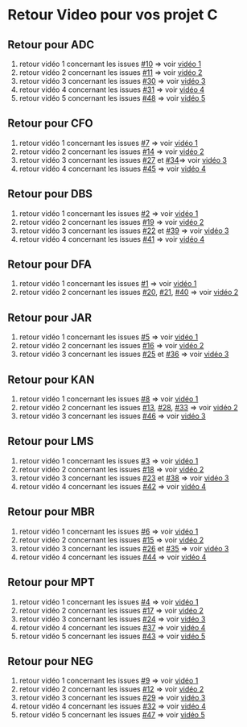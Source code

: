 # Retour Video pour vos projet C

## Retour pour ADC
1. retour vidéo 1 concernant les issues [#10](https://github.com/PBYetml/PROG_SLO1_C_PRJ2/issues/10) => voir [vidéo 1](https://www.swisstransfer.com/d/880765d3-5781-4f78-9f38-d1f89f5d0136)
2. retour vidéo 2 concernant les issues [#11](https://github.com/PBYetml/PROG_SLO1_C_PRJ2/issues/11) => voir [vidéo 2](https://www.swisstransfer.com/d/8b47ba2e-9054-4a44-a1dd-29ab2f01ab9f)
3. retour vidéo 3 concernant les issues [#30](https://github.com/PBYetml/PROG_SLO1_C_PRJ2/issues/30) => voir [vidéo 3](https://www.swisstransfer.com/d/14c44362-bd5c-4c48-83d2-6421008cf55d)
4. retour vidéo 4 concernant les issues [#31](https://github.com/PBYetml/PROG_SLO1_C_PRJ2/issues/31) => voir [vidéo 4](https://www.swisstransfer.com/d/eef8c3e0-eeff-4725-9284-815f7759f619)
5. retour vidéo 5 concernant les issues [#48](https://github.com/PBYetml/PROG_SLO1_C_PRJ2/issues/48) => voir [vidéo 5](https://www.swisstransfer.com/d/601c80ad-1f12-4b8a-9a5d-8c562945ae69)

## Retour pour CFO
1. retour vidéo 1 concernant les issues [#7](https://github.com/PBYetml/PROG_SLO1_C_PRJ2/issues/7) => voir [vidéo 1](https://www.swisstransfer.com/d/de6a6268-b8ec-4277-adac-2e48d6c8d238)
2. retour vidéo 2 concernant les issues [#14](https://github.com/PBYetml/PROG_SLO1_C_PRJ2/issues/14) => voir [vidéo 2](https://www.swisstransfer.com/d/9b91ffbe-d3cb-4573-9911-fd2b29129ef0)
3. retour vidéo 3 concernant les issues [#27](https://github.com/PBYetml/PROG_SLO1_C_PRJ2/issues/27) et [#34](https://github.com/PBYetml/PROG_SLO1_C_PRJ2/issues/34)=> voir [vidéo 3](https://www.swisstransfer.com/d/56558eb4-fcd2-4d2d-8b71-1b60dcab50b1)
4. retour vidéo 4 concernant les issues [#45](https://github.com/PBYetml/PROG_SLO1_C_PRJ2/issues/45) => voir [vidéo 4](https://www.swisstransfer.com/d/bac37d28-f0f7-4d13-9c37-8a6f286e8eea)

## Retour pour DBS 
1. retour vidéo 1 concernant les issues [#2](https://github.com/PBYetml/PROG_SLO1_C_PRJ2/issues/2) => voir [vidéo 1](https://www.swisstransfer.com/d/1d7196e8-7f21-4c68-b31b-9bc2c894a206)
2. retour vidéo 2 concernant les issues [#19](https://github.com/PBYetml/PROG_SLO1_C_PRJ2/issues/19) => voir [vidéo 2](https://www.swisstransfer.com/d/768b635d-5fdb-4128-9202-d98043da3350)
3. retour vidéo 3 concernant les issues [#22](https://github.com/PBYetml/PROG_SLO1_C_PRJ2/issues/22) et [#39](https://github.com/PBYetml/PROG_SLO1_C_PRJ2/issues/39) => voir [vidéo 3](https://www.swisstransfer.com/d/95939428-b65f-4a8e-b00c-f4520c7b25a2)
4. retour vidéo 4 concernant les issues [#41](https://github.com/PBYetml/PROG_SLO1_C_PRJ2/issues/41) => voir [vidéo 4](https://www.swisstransfer.com/d/8595e960-3b1b-4d48-b6f5-6e1bbfe3b851)

## Retour pour DFA 
1. retour vidéo 1 concernant les issues [#1](https://github.com/PBYetml/PROG_SLO1_C_PRJ2/issues/1) => voir [vidéo 1](https://www.swisstransfer.com/d/dbedc4bb-b5ef-4494-9178-b9e80c6c39e9)
2. retour vidéo 2 concernant les issues [#20](https://github.com/PBYetml/PROG_SLO1_C_PRJ2/issues/20), [#21](https://github.com/PBYetml/PROG_SLO1_C_PRJ2/issues/21), [#40](https://github.com/PBYetml/PROG_SLO1_C_PRJ2/issues/40)  => voir [vidéo 2](https://www.swisstransfer.com/d/85019707-0e94-4771-ab11-17bbf37f37aa)

## Retour pour JAR
1. retour vidéo 1 concernant les issues [#5](https://github.com/PBYetml/PROG_SLO1_C_PRJ2/issues/5) => voir [vidéo 1](https://www.swisstransfer.com/d/87c4ca8e-199d-45b9-8ae2-a2727264324d)
2. retour vidéo 2 concernant les issues [#16](https://github.com/PBYetml/PROG_SLO1_C_PRJ2/issues/16) => voir [vidéo 2](https://www.swisstransfer.com/d/48e9d3e4-f7c7-466e-b3c0-3ade649ecbf7)
3. retour vidéo 3 concernant les issues [#25](https://github.com/PBYetml/PROG_SLO1_C_PRJ2/issues/25) et [#36](https://github.com/PBYetml/PROG_SLO1_C_PRJ2/issues/36) => voir [vidéo 3](https://www.swisstransfer.com/d/7e1fcc66-018f-4541-b81d-e2eecde95b00)

## Retour pour KAN
1. retour vidéo 1 concernant les issues [#8](https://github.com/PBYetml/PROG_SLO1_C_PRJ2/issues/8) => voir [vidéo 1](https://www.swisstransfer.com/d/909c605f-b453-45f1-a782-e9fbd07f3b3f)
2. retour vidéo 2 concernant les issues [#13](https://github.com/PBYetml/PROG_SLO1_C_PRJ2/issues/13), [#28](https://github.com/PBYetml/PROG_SLO1_C_PRJ2/issues/28), [#33](https://github.com/PBYetml/PROG_SLO1_C_PRJ2/issues/33)  => voir [vidéo 2](https://www.swisstransfer.com/d/c8b31e82-1d2d-4b08-babd-9d211a510e03)
3. retour vidéo 3 concernant les issues [#46](https://github.com/PBYetml/PROG_SLO1_C_PRJ2/issues/46) => voir [vidéo 3](https://www.swisstransfer.com/d/3068b6d4-f6f4-454c-b7ec-3b8ddeeb82d8)

## Retour pour LMS 
1. retour vidéo 1 concernant les issues [#3](https://github.com/PBYetml/PROG_SLO1_C_PRJ2/issues/3) => voir [vidéo 1](https://www.swisstransfer.com/d/e29c4165-3528-412f-bc44-7c5b38185a28)
2. retour vidéo 2 concernant les issues [#18](https://github.com/PBYetml/PROG_SLO1_C_PRJ2/issues/18) => voir [vidéo 2](https://www.swisstransfer.com/d/0cb5c93b-bbe3-4004-821b-de67c0bda7db)
3. retour vidéo 3 concernant les issues [#23](https://github.com/PBYetml/PROG_SLO1_C_PRJ2/issues/23) et [#38](https://github.com/PBYetml/PROG_SLO1_C_PRJ2/issues/38) => voir [vidéo 3](https://www.swisstransfer.com/d/fc50c232-62cf-4bc2-965c-d8b87aba7281)
4. retour vidéo 4 concernant les issues [#42](https://github.com/PBYetml/PROG_SLO1_C_PRJ2/issues/42) => voir [vidéo 4](https://www.swisstransfer.com/d/93e793c9-fc82-4a4c-8cff-b6882df26146)

## Retour pour MBR 
1. retour vidéo 1 concernant les issues [#6](https://github.com/PBYetml/PROG_SLO1_C_PRJ2/issues/6) => voir [vidéo 1](https://www.swisstransfer.com/d/2ac81186-e449-40a4-bb69-63f46375c49d)
2. retour vidéo 2 concernant les issues [#15](https://github.com/PBYetml/PROG_SLO1_C_PRJ2/issues/15) => voir [vidéo 2](https://www.swisstransfer.com/d/8d8a57fa-b6f9-4bed-a905-fbf1085820e6)
3. retour vidéo 3 concernant les issues [#26](https://github.com/PBYetml/PROG_SLO1_C_PRJ2/issues/26) et [#35](https://github.com/PBYetml/PROG_SLO1_C_PRJ2/issues/35) => voir [vidéo 3](https://www.swisstransfer.com/d/459f14ae-d282-4dfe-bb82-8a613d6f36e1)
4. retour vidéo 4 concernant les issues [#44](https://github.com/PBYetml/PROG_SLO1_C_PRJ2/issues/44) => voir [vidéo 4](https://www.swisstransfer.com/d/46242e4d-e8dd-413e-8546-7170f2792e4e)

## Retour pour MPT 
1. retour vidéo 1 concernant les issues [#4](https://github.com/PBYetml/PROG_SLO1_C_PRJ2/issues/4) => voir [vidéo 1]()
2. retour vidéo 2 concernant les issues [#17](https://github.com/PBYetml/PROG_SLO1_C_PRJ2/issues/17) => voir [vidéo 2]()
3. retour vidéo 3 concernant les issues [#24](https://github.com/PBYetml/PROG_SLO1_C_PRJ2/issues/24) => voir [vidéo 3]()
4. retour vidéo 4 concernant les issues [#37](https://github.com/PBYetml/PROG_SLO1_C_PRJ2/issues/37) => voir [vidéo 4]()
5. retour vidéo 5 concernant les issues [#43](https://github.com/PBYetml/PROG_SLO1_C_PRJ2/issues/43) => voir [vidéo 5]()

## Retour pour NEG 
1. retour vidéo 1 concernant les issues [#9](https://github.com/PBYetml/PROG_SLO1_C_PRJ2/issues/9) => voir [vidéo 1]()
2. retour vidéo 2 concernant les issues [#12](https://github.com/PBYetml/PROG_SLO1_C_PRJ2/issues/12) => voir [vidéo 2]()
3. retour vidéo 3 concernant les issues [#29](https://github.com/PBYetml/PROG_SLO1_C_PRJ2/issues/29) => voir [vidéo 3]()
4. retour vidéo 4 concernant les issues [#32](https://github.com/PBYetml/PROG_SLO1_C_PRJ2/issues/32) => voir [vidéo 4]()
5. retour vidéo 5 concernant les issues [#47](https://github.com/PBYetml/PROG_SLO1_C_PRJ2/issues/47) => voir [vidéo 5]()
